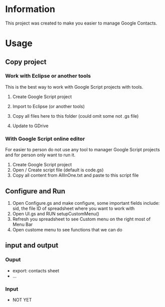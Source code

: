 # Information
This project was created to make you easier to manage Google Contacts.


# Usage
## Copy project
### Work with Eclipse or another tools
This is the best way to work with Google Script projects with tools.

1. Create Google Script project

2. Import to Eclipse (or another tools)

3. Copy all files here to this folder (could omit some not .gs file)

4. Update to GDrive

### With Google Script online editor
For easier to person do not use any tool to manager Google Script projects and for person only want to run it.

1. Create Google Script project
2. Open / Create script file (default is code.gs)
3. Copy all content from AllInOne.txt and paste to this script file 

## Configure and Run
1. Open Configure.gs and make configure, some important fields include: sid, the file ID of spreadsheet where you want to work with
2. Open UI.gs and RUN setupCustomMenu()
3. Refresh you spreadsheet to see Custom menu on the right most of Menu Bar
4. Open custome menu to see functions that we can do

## input and output

### Ouput
* export: contacts sheet
* ...

### Input 
* NOT YET
